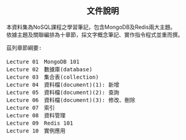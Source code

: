 
<h2 align="center">文件說明</h2>

<p>本資料集為NoSQL課程之學習筆記，包含MongoDB及Redis兩大主題。<br>
依據主題及關聯編排為十章節，採文字概念筆記、實作指令程式並重而撰。</p>

<pre>
茲列章節綱要:

Lecture 01　MongoDB 101
Lecture 02　數據庫(database)
Lecture 03　集合表(collection)
Lecture 04　資料檔(document)(1): 新增
Lecture 05　資料檔(document)(2): 查詢
Lecture 06　資料檔(document)(3): 修改、刪除
Lecture 07　索引
Lecture 08　資料管理
Lecture 09　Redis 101
Lecture 10　實例應用
</pre>
